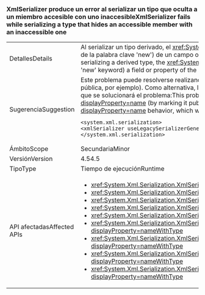### <a name="xmlserializer-fails-while-serializing-a-type-that-hides-an-accessible-member-with-an-inaccessible-one"></a><span data-ttu-id="4e39c-101">XmlSerializer produce un error al serializar un tipo que oculta a un miembro accesible con uno inaccesible</span><span class="sxs-lookup"><span data-stu-id="4e39c-101">XmlSerializer fails while serializing a type that hides an accessible member with an inaccessible one</span></span>

|   |   |
|---|---|
|<span data-ttu-id="4e39c-102">Detalles</span><span class="sxs-lookup"><span data-stu-id="4e39c-102">Details</span></span>|<span data-ttu-id="4e39c-103">Al serializar un tipo derivado, el <xref:System.Xml.Serialization.XmlSerializer?displayProperty=name> puede producir un error si el tipo contiene una propiedad que oculta (a través de la palabra clave 'new') de un campo o propiedad del mismo nombre que estaba previamente accesible (público, por ejemplo) en el tipo base o un campo inaccesible.</span><span class="sxs-lookup"><span data-stu-id="4e39c-103">When serializing a derived type, the <xref:System.Xml.Serialization.XmlSerializer?displayProperty=name> can fail if the type contains an inaccessible field or property that hides (via the 'new' keyword) a field or property of the same name that was previously accessible (public, for example) on the base type.</span></span>|
|<span data-ttu-id="4e39c-104">Sugerencia</span><span class="sxs-lookup"><span data-stu-id="4e39c-104">Suggestion</span></span>|<span data-ttu-id="4e39c-105">Este problema puede resolverse realizando accesible para el nuevo miembro ocultando los <xref:System.Xml.Serialization.XmlSerializer?displayProperty=name> (marcándolo pública, por ejemplo). Como alternativa, la siguiente opción de configuración volverá a 4.0 <xref:System.Xml.Serialization.XmlSerializer?displayProperty=name> comportamiento, que se solucionará el problema:</span><span class="sxs-lookup"><span data-stu-id="4e39c-105">This problem can be solved by making the new, hiding member accessible to the <xref:System.Xml.Serialization.XmlSerializer?displayProperty=name> (by marking it public, for example).Alternatively, the following config setting will revert to 4.0 <xref:System.Xml.Serialization.XmlSerializer?displayProperty=name> behavior, which will fix the problem:</span></span><pre><code class="language-xml">&lt;system.xml.serialization&gt;&#13;&#10;&lt;xmlSerializer useLegacySerializerGeneration=&quot;true&quot; /&gt;&#13;&#10;&lt;/system.xml.serialization&gt;&#13;&#10;</code></pre>|
|<span data-ttu-id="4e39c-106">Ámbito</span><span class="sxs-lookup"><span data-stu-id="4e39c-106">Scope</span></span>|<span data-ttu-id="4e39c-107">Secundaria</span><span class="sxs-lookup"><span data-stu-id="4e39c-107">Minor</span></span>|
|<span data-ttu-id="4e39c-108">Versión</span><span class="sxs-lookup"><span data-stu-id="4e39c-108">Version</span></span>|<span data-ttu-id="4e39c-109">4.5</span><span class="sxs-lookup"><span data-stu-id="4e39c-109">4.5</span></span>|
|<span data-ttu-id="4e39c-110">Tipo</span><span class="sxs-lookup"><span data-stu-id="4e39c-110">Type</span></span>|<span data-ttu-id="4e39c-111">Tiempo de ejecución</span><span class="sxs-lookup"><span data-stu-id="4e39c-111">Runtime</span></span>|
|<span data-ttu-id="4e39c-112">API afectadas</span><span class="sxs-lookup"><span data-stu-id="4e39c-112">Affected APIs</span></span>|<ul><li><xref:System.Xml.Serialization.XmlSerializer.Serialize(System.IO.Stream,System.Object)?displayProperty=nameWithType></li><li><xref:System.Xml.Serialization.XmlSerializer.Serialize(System.IO.TextWriter,System.Object)?displayProperty=nameWithType></li><li><xref:System.Xml.Serialization.XmlSerializer.Serialize(System.Object,System.Xml.Serialization.XmlSerializationWriter)?displayProperty=nameWithType></li><li><xref:System.Xml.Serialization.XmlSerializer.Serialize(System.Xml.XmlWriter,System.Object)?displayProperty=nameWithType></li><li><xref:System.Xml.Serialization.XmlSerializer.Serialize(System.IO.Stream,System.Object,System.Xml.Serialization.XmlSerializerNamespaces)?displayProperty=nameWithType></li><li><xref:System.Xml.Serialization.XmlSerializer.Serialize(System.IO.TextWriter,System.Object,System.Xml.Serialization.XmlSerializerNamespaces)?displayProperty=nameWithType></li><li><xref:System.Xml.Serialization.XmlSerializer.Serialize(System.Xml.XmlWriter,System.Object,System.Xml.Serialization.XmlSerializerNamespaces)?displayProperty=nameWithType></li><li><xref:System.Xml.Serialization.XmlSerializer.Serialize(System.Xml.XmlWriter,System.Object,System.Xml.Serialization.XmlSerializerNamespaces,System.String)?displayProperty=nameWithType></li><li><xref:System.Xml.Serialization.XmlSerializer.Serialize(System.Xml.XmlWriter,System.Object,System.Xml.Serialization.XmlSerializerNamespaces,System.String,System.String)?displayProperty=nameWithType></li></ul>|

